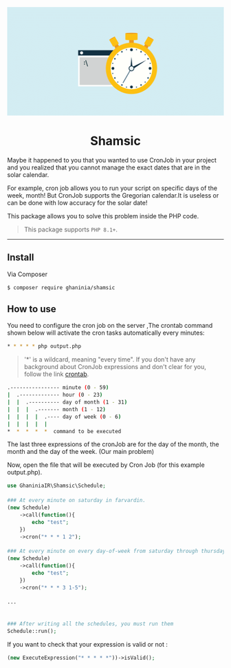 <div align="center">
    <img src="./art/art.png" />
</div>
<h1 align="center">
    Shamsic
</h1>

<!-- <p align="center" dir="rtl">
شاید برای شما پیش اومده که میخواستید از کرون جاب در پروژه تون استفاده کنید و متوجه شدید که نمیتونید تاریخهای دقیق رو که در تقویم شمسی وجود داره مدیریت کنید. برای مثال کرون جاب به شما اجازه میده که اسکریپتتون در روزهای خاص هفته, ماه اجرا بشه! ولی چون کرون از تقویم میلادی پشیبانی میکنه ,مدیریتش برای ایرانی های که از تقویم شمسی استفاده میکنن بی استفاده یا با ضریب دقت کم 
</p> -->

<p>
    Maybe it happened to you that you wanted to use CronJob in your project and you realized that you cannot manage the
    exact dates that are in the solar calendar.
</p>
<p>
    For example, cron job allows you to run your script on specific days of the week, month! But CronJob supports the
    Gregorian calendar.It is useless or can be done with low accuracy for the solar date!
</p>
<p>
    This package allows you to solve this problem inside the PHP code.
</p>

> This package supports `PHP 8.1+`.

<hr />

## Install

Via Composer

``` bash
$ composer require ghaninia/shamsic
```

## How to use

You need to configure the cron job on the server ,The crontab command shown below will activate the cron tasks automatically every minutes:

``` bash 
* * * * * php output.php
```

> '*' is a wildcard, meaning "every time". If you don't have any background about CronJob expressions and don't clear for you, follow the link <a href="https://crontab.guru/">crontab</a>.


``` bash
.---------------- minute (0 - 59) 
|  .------------- hour (0 - 23)
|  |  .---------- day of month (1 - 31)
|  |  |  .------- month (1 - 12) 
|  |  |  |  .---- day of week (0 - 6) 
|  |  |  |  |
*  *  *  *  *  command to be executed
```

The last three expressions of the cronJob are for the day of the month, the month and the day of the week. (Our main problem)


Now, open the file that will be executed by Cron Job (for this example output.php).

```php 
use GhaniniaIR\Shamsic\Schedule;

### At every minute on saturday in farvardin.
(new Schedule)
    ->call(function(){
        echo "test";
    })
    ->cron("* * * 1 2");

### At every minute on every day-of-week from saturday through thursday in khordad.
(new Schedule)
    ->call(function(){
        echo "test";
    })
    ->cron("* * * 3 1-5");

... 


### After writing all the schedules, you must run them
Schedule::run();

```

<p>
 If you want to check that your expression is valid or not :
</p>

```php 
(new ExecuteExpression("* * * * *"))->isValid();
```



